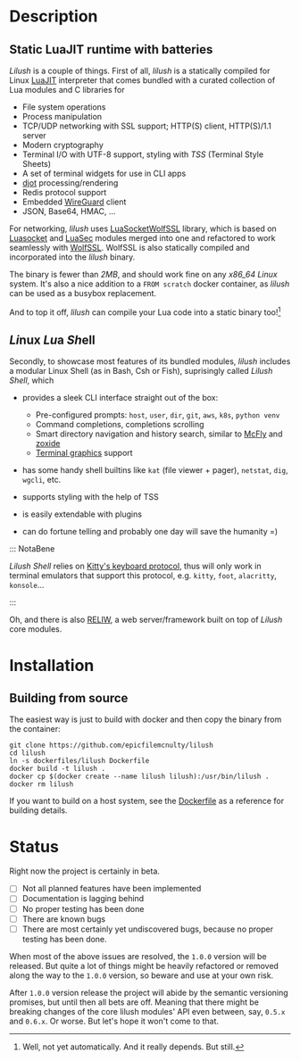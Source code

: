 # Description

## Static LuaJIT runtime with batteries

_Lilush_ is a couple of things. First of all, _lilush_ is a statically
compiled for Linux [LuaJIT](https://luajit.org/) interpreter that comes bundled with a 
curated collection of Lua modules and C libraries for

* File system operations
* Process manipulation
* TCP/UDP networking with SSL support; HTTP(S) client, HTTP(S)/1.1 server
* Modern cryptography
* Terminal I/O with UTF-8 support, styling with *TSS* (Terminal Style Sheets)
* A set of terminal widgets for use in CLI apps
* [djot](https://djot.net/) processing/rendering
* Redis protocol support
* Embedded [WireGuard](https://www.wireguard.com/embedding/) client
* JSON, Base64, HMAC, ...

For networking, _lilush_ uses [LuaSocketWolfSSL](https://github.com/epicfilemcnulty/lilush/blob/master/src/luasocket/README.md) library,
which is based on [Luasocket](https://github.com/lunarmodules/luasocket) and [LuaSec](https://github.com/lunarmodules/luasec) modules
merged into one and refactored to work seamlessly with [WolfSSL](https://www.wolfssl.com/).
WolfSSL is also statically compiled and incorporated into the _lilush_ binary.

The binary is fewer than *2MB*, and should work fine on any *x86_64 Linux*
system. It's also a nice addition to a `FROM scratch` docker container, as
_lilush_ can be used as a busybox replacement.

And to top it off, _lilush_ can compile your Lua code into a static binary too![^1]

## *Li*nux *Lu*a *Sh*ell

Secondly, to showcase most features of its bundled modules, 
_lilush_ includes a modular Linux Shell (as in Bash, Csh or Fish), 
suprisingly called _Lilush Shell_, which

* provides a sleek CLI interface straight out of the box:

    * Pre-configured prompts: `host`, `user`, `dir`, `git`, `aws`, `k8s`, `python venv`
    * Command completions, completions scrolling
    * Smart directory navigation and history search, similar to [McFly](https://github.com/cantino/mcfly) and [zoxide](https://github.com/ajeetdsouza/zoxide)
    * [Terminal graphics](https://sw.kovidgoyal.net/kitty/graphics-protocol/) support

* has some handy shell builtins like `kat` (file viewer + pager), `netstat`, `dig`, `wgcli`, etc.
* supports styling with the help of TSS
* is easily extendable with plugins
* can do fortune telling and probably one day will save the humanity =)

::: NotaBene  

  _Lilush Shell_ relies on [Kitty's keyboard protocol](https://sw.kovidgoyal.net/kitty/keyboard-protocol),
  thus will only work in terminal emulators that support this protocol, e.g. `kitty`, `foot`, `alacritty`, `konsole`...  

:::  

Oh, and there is also [RELIW](https://github.com/epicfilemcnulty/lilush/blob/master/RELIW_README.md), a web server/framework built on top of _Lilush_ core modules.

# Installation

## Building from source

The easiest way is just to build with docker and then copy
the binary from the container:

```
git clone https://github.com/epicfilemcnulty/lilush
cd lilush
ln -s dockerfiles/lilush Dockerfile
docker build -t lilush .
docker cp $(docker create --name lilush lilush):/usr/bin/lilush .
docker rm lilush
```
If you want to build on a host system, see the [Dockerfile](https://github.com/epicfilemcnulty/lilush/blob/master/dockerfiles/lilush)
as a reference for building details.

# Status

Right now the project is certainly in beta. 

- [ ] Not all planned features have been implemented
- [ ] Documentation is lagging behind
- [ ] No proper testing has been done
- [ ] There are known bugs
- [ ] There are most certainly yet undiscovered bugs, because no proper testing has been done.

When most of the above issues are resolved, the `1.0.0` version will be released.
But quite a lot of things might be heavily refactored or removed along the way to the `1.0.0` version,
so beware and use at your own risk.

After `1.0.0` version release the project will abide by the semantic versioning promises,
but until then all bets are off. Meaning that there might be breaking changes of the core 
lilush modules' API even between, say, `0.5.x` and `0.6.x`. Or worse.
But let's hope it won't come to that.



[^1]: Well, not yet automatically. And it really depends. But still.
